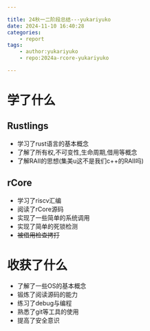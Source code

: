 ```yaml
---

title: 24秋一二阶段总结---yukariyuko
date: 2024-11-10 16:40:28
categories:
    - report
tags:
    - author:yukariyuko
    - repo:2024a-rcore-yukariyuko

---
```


# 学了什么
## Rustlings

- 学习了rust语言的基本概念
- 了解了所有权,不可变性,生命周期,借用等概念
- 了解RAII的思想(集美u这不是我们c++的RAII吗)

## rCore

- 学习了riscv汇编
- 阅读了rCore源码
- 实现了一些简单的系统调用
- 实现了简单的死锁检测
- ~~被借用检查拷打~~

# 收获了什么

- 了解了一些OS的基本概念
- 锻炼了阅读源码的能力
- 练习了debug与编程
- 熟悉了git等工具的使用
- 提高了安全意识
